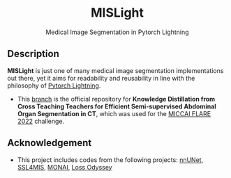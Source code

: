 <div align="center">    
 
# MISLight
Medical Image Segmentation in Pytorch Lightning
</div>

## Description
**MISLight** is just one of many medical image segmentation implementations out there, yet it aims for readability and reusability in line with the philosophy of [Pytorch Lightning](https://github.com/Lightning-AI/lightning).
- This [branch](https://github.com/jwc-rad/MISLight/tree/flare22) is the official repository for **Knowledge Distillation from Cross Teaching Teachers for Efficient Semi-supervised Abdominal Organ Segmentation in CT**, which was used for the [MICCAI FLARE 2022](https://flare22.grand-challenge.org) challenge.

## Acknowledgement
- This project includes codes from the following projects: [nnUNet](https://github.com/MIC-DKFZ/nnUNet), [SSL4MIS](https://github.com/HiLab-git/SSL4MIS), [MONAI](https://github.com/Project-MONAI/MONAI), [Loss Odyssey](https://github.com/JunMa11/SegLoss)
